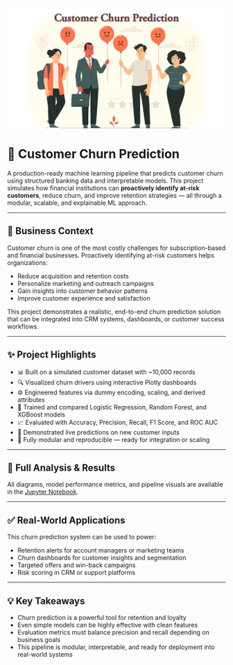 ![alt text](https://github.com/denisgaribovic/customer-churn-prediction/blob/main/Banner.png)

# 🏦 Customer Churn Prediction

A production-ready machine learning pipeline that predicts customer churn using structured banking data and interpretable models. This project simulates how financial institutions can **proactively identify at-risk customers**, reduce churn, and improve retention strategies — all through a modular, scalable, and explainable ML approach.

---

## 🎯 Business Context

Customer churn is one of the most costly challenges for subscription-based and financial businesses. Proactively identifying at-risk customers helps organizations:

- Reduce acquisition and retention costs  
- Personalize marketing and outreach campaigns  
- Gain insights into customer behavior patterns  
- Improve customer experience and satisfaction  

This project demonstrates a realistic, end-to-end churn prediction solution that can be integrated into CRM systems, dashboards, or customer success workflows.

---

## ✨ Project Highlights

- 📊 Built on a simulated customer dataset with ~10,000 records  
- 🔍 Visualized churn drivers using interactive Plotly dashboards  
- ⚙️ Engineered features via dummy encoding, scaling, and derived attributes  
- 🤖 Trained and compared Logistic Regression, Random Forest, and XGBoost models  
- 📈 Evaluated with Accuracy, Precision, Recall, F1 Score, and ROC AUC  
- 🧪 Demonstrated live predictions on new customer inputs  
- 🔄 Fully modular and reproducible — ready for integration or scaling  

---

## 🧪 Full Analysis & Results

All diagrams, model performance metrics, and pipeline visuals are available in the [Jupyter Notebook](https://github.com/denisgaribovic/customer-churn-prediction/blob/main/Customer%20Churn%20Prediction.ipynb).

---

## ✅ Real-World Applications

This churn prediction system can be used to power:

- Retention alerts for account managers or marketing teams  
- Churn dashboards for customer insights and segmentation  
- Targeted offers and win-back campaigns  
- Risk scoring in CRM or support platforms  

---

## 💡 Key Takeaways

- Churn prediction is a powerful tool for retention and loyalty  
- Even simple models can be highly effective with clean features  
- Evaluation metrics must balance precision and recall depending on business goals  
- This pipeline is modular, interpretable, and ready for deployment into real-world systems
